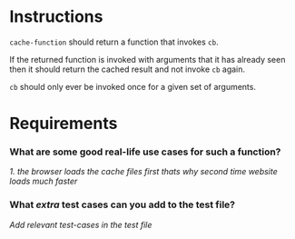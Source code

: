 # Instructions

`cache-function` should return a function that invokes `cb`.

If the returned function is invoked with arguments that it has already seen
then it should return the cached result and not invoke `cb` again.

`cb` should only ever be invoked once for a given set of arguments.

# Requirements

### **What are some good real-life use cases for such a function?**
*1. the browser loads the cache files first thats why second time website loads much faster*

### **What *extra* test cases can you add to the test file?**

*Add relevant test-cases in the test file*